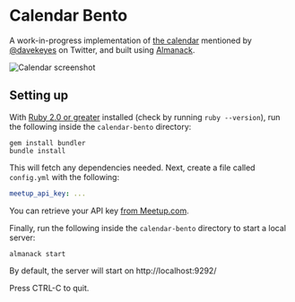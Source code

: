 # Calendar Bento

A work-in-progress implementation of [the calendar](http://66.228.50.131/calendar) mentioned by [@davekeyes](https://twitter.com/davekeyes/status/491815226119966720) on Twitter, and built using [Almanack](https://github.com/Aupajo/almanack).

![Calendar screenshot](http://g.recordit.co/33KuKm5lT9.gif)

## Setting up

With [Ruby 2.0 or greater](https://www.ruby-lang.org/en/installation/) installed (check by running `ruby --version`), run the following inside the `calendar-bento` directory:

    gem install bundler
    bundle install

This will fetch any dependencies needed. Next, create a file called `config.yml` with the following:

```yaml
meetup_api_key: ...
```

You can retrieve your API key [from Meetup.com](https://secure.meetup.com/meetup_api/key).

Finally, run the following inside the `calendar-bento` directory to start a local server:

    almanack start

By default, the server will start on http://localhost:9292/

Press CTRL-C to quit.
